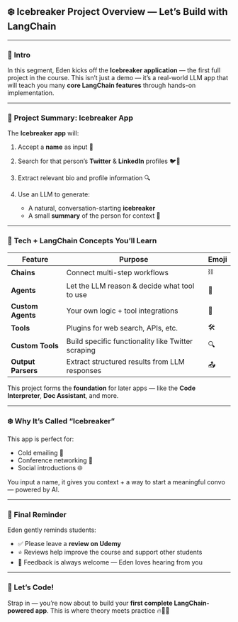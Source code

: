 ## ❄️ Icebreaker Project Overview — Let’s Build with LangChain

---

### 🧠 **Intro**

In this segment, Eden kicks off the **Icebreaker application** — the first full project in the course. This isn’t just a demo — it’s a real-world LLM app that will teach you many **core LangChain features** through hands-on implementation.

---

### 📝 **Project Summary: Icebreaker App**

The **Icebreaker app** will:

1. Accept a **name** as input 🧑
2. Search for that person’s **Twitter** & **LinkedIn** profiles 🐦🔗
3. Extract relevant bio and profile information 🔍
4. Use an LLM to generate:

   - A natural, conversation-starting **icebreaker**
   - A small **summary** of the person for context 💬

---

### 🔧 **Tech + LangChain Concepts You’ll Learn**

| Feature            | Purpose                                            | Emoji |
| ------------------ | -------------------------------------------------- | ----- |
| **Chains**         | Connect multi-step workflows                       | ⛓️    |
| **Agents**         | Let the LLM reason & decide what tool to use       | 🧠    |
| **Custom Agents**  | Your own logic + tool integrations                 | 🧩    |
| **Tools**          | Plugins for web search, APIs, etc.                 | 🛠️    |
| **Custom Tools**   | Build specific functionality like Twitter scraping | 🔍    |
| **Output Parsers** | Extract structured results from LLM responses      | 📤    |

This project forms the **foundation** for later apps — like the **Code Interpreter**, **Doc Assistant**, and more.

---

### ❄️ Why It’s Called “Icebreaker”

This app is perfect for:

- Cold emailing 💌
- Conference networking 👥
- Social introductions 🌐

You input a name, it gives you context + a way to start a meaningful convo — powered by AI.

---

### 💬 Final Reminder

Eden gently reminds students:

- ✅ Please leave a **review on Udemy**
- ⭐ Reviews help improve the course and support other students
- 💬 Feedback is always welcome — Eden loves hearing from you

---

### 🚀 Let’s Code!

Strap in — you’re now about to build your **first complete LangChain-powered app**. This is where theory meets practice 🔥👨‍💻
